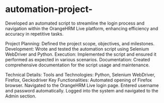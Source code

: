 # automation-project-
Developed an automated script to streamline the login process and navigation within the OrangeHRM Live platform, enhancing efficiency and accuracy in repetitive tasks.



Project Planning: Defined the project scope, objectives, and milestones.
Development: Wrote and tested the automation script using Selenium WebDriver and Python.
Execution: Implemented the script and ensured it performed as expected in various scenarios.
Documentation: Created comprehensive documentation for the script usage and maintenance.


Technical Details:
Tools and Technologies: Python, Selenium WebDriver, Firefox, Geckodriver
Key Functionalities:
Automated opening of Firefox browser.
Navigated to the OrangeHRM Live login page.
Entered username and password automatically.
Logged into the system and navigated to the Admin section.
